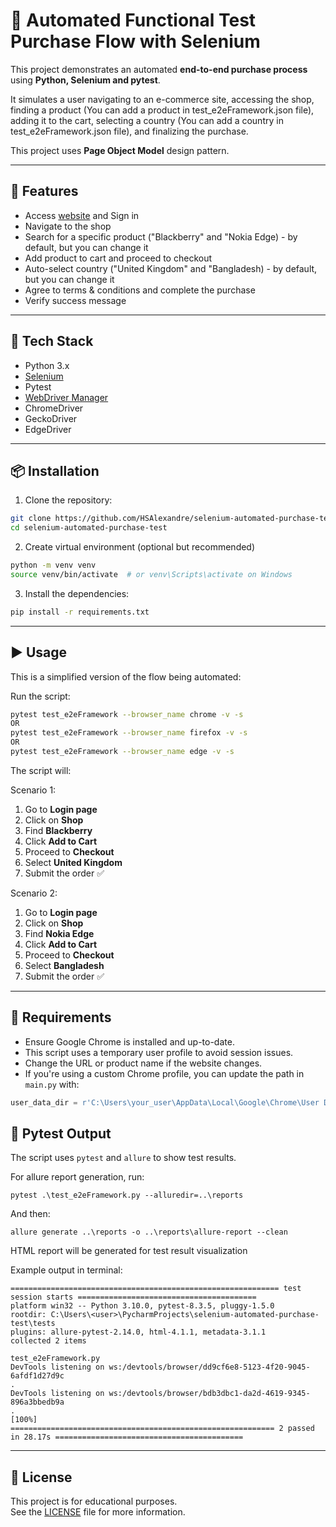 # 🛒 Automated Functional Test Purchase Flow with Selenium

This project demonstrates an automated **end-to-end purchase process** using **Python, Selenium and pytest**.

It simulates a user navigating to an e-commerce site, accessing the shop, finding a product (You can add a product in test_e2eFramework.json file), adding it to the cart, selecting a country (You can add a country in test_e2eFramework.json file), and finalizing the purchase.

This project uses **Page Object Model** design pattern.

---

## 🚀 Features

- Access [website](https://rahulshettyacademy.com/loginpagePractis/) and Sign in
- Navigate to the shop
- Search for a specific product ("Blackberry" and "Nokia Edge) - by default, but you can change it
- Add product to cart and proceed to checkout
- Auto-select country ("United Kingdom" and "Bangladesh) - by default, but you can change it
- Agree to terms & conditions and complete the purchase
- Verify success message

---

## 🧰 Tech Stack

- Python 3.x
- [Selenium](https://pypi.org/project/selenium/)
- Pytest
- [WebDriver Manager](https://pypi.org/project/webdriver-manager/)
- ChromeDriver
- GeckoDriver
- EdgeDriver

---

## 📦 Installation

1. Clone the repository:

```bash
git clone https://github.com/HSAlexandre/selenium-automated-purchase-test.git
cd selenium-automated-purchase-test
```

2. Create virtual environment (optional but recommended)

```bash
python -m venv venv
source venv/bin/activate  # or venv\Scripts\activate on Windows
```
3. Install the dependencies:

```bash
pip install -r requirements.txt
```

---

## ▶️ Usage

This is a simplified version of the flow being automated:

Run the script:

```bash
pytest test_e2eFramework --browser_name chrome -v -s
OR
pytest test_e2eFramework --browser_name firefox -v -s
OR
pytest test_e2eFramework --browser_name edge -v -s
```

The script will:

Scenario 1:
1. Go to **Login page**
2. Click on **Shop**
3. Find **Blackberry**
4. Click **Add to Cart**
5. Proceed to **Checkout**
6. Select **United Kingdom**
7. Submit the order ✅

Scenario 2:
1. Go to **Login page**
2. Click on **Shop**
3. Find **Nokia Edge**
4. Click **Add to Cart**
5. Proceed to **Checkout**
6. Select **Bangladesh**
7. Submit the order ✅

---

## 📝 Requirements
- Ensure Google Chrome is installed and up-to-date.
- This script uses a temporary user profile to avoid session issues.
- Change the URL or product name if the website changes.
- If you're using a custom Chrome profile, you can update the path in `main.py` with:

```python
user_data_dir = r'C:\Users\your_user\AppData\Local\Google\Chrome\User Data'
```

## 🧪 Pytest Output

The script uses `pytest` and `allure` to show test results.

For allure report generation, run:

```
pytest .\test_e2eFramework.py --alluredir=..\reports

```

And then:

```
allure generate ..\reports -o ..\reports\allure-report --clean
```

HTML report will be generated for test result visualization

Example output in terminal:
```
============================================================ test session starts ========================================
platform win32 -- Python 3.10.0, pytest-8.3.5, pluggy-1.5.0
rootdir: C:\Users\<user>\PycharmProjects\selenium-automated-purchase-test\tests
plugins: allure-pytest-2.14.0, html-4.1.1, metadata-3.1.1
collected 2 items                                                                                                                                                                                                                   

test_e2eFramework.py
DevTools listening on ws:/devtools/browser/dd9cf6e8-5123-4f20-9045-6afdf1d27d9c
.
DevTools listening on ws:/devtools/browser/bdb3dbc1-da2d-4619-9345-896a3bbedb9a
.                                                                                                                                                                                                      [100%]
=========================================================== 2 passed in 28.17s ==========================================
```

---

## 📝 License
This project is for educational purposes.  
See the [LICENSE](LICENSE) file for more information.